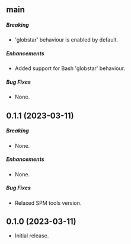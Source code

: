 ## main

##### Breaking

- 'globstar' behaviour is enabled by default.

##### Enhancements

- Added support for Bash 'globstar' behaviour.

##### Bug Fixes

- None.

## 0.1.1 (2023-03-11)

##### Breaking

- None.

##### Enhancements

- None.

##### Bug Fixes

- Relaxed SPM tools version.

## 0.1.0 (2023-03-11)

- Initial release.
